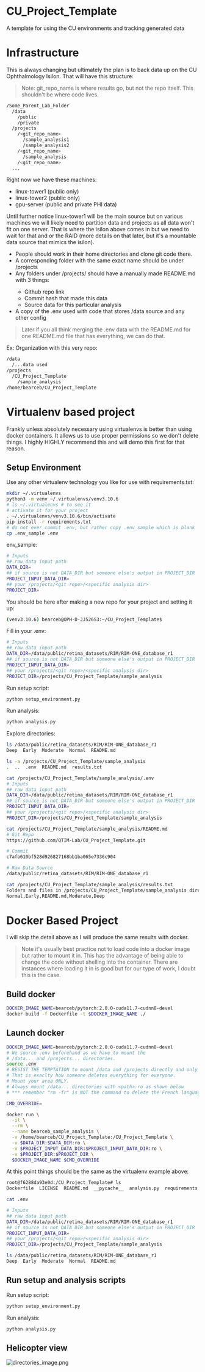 # CU_Project_Template
A template for using the CU environments and tracking generated data

# Infrastructure
This is always changing but ultimately the plan is to back data up on the CU Ophthalmology Isilon. That will have this structure:

> Note: git_repo_name is where results go, but not the repo itself. This shouldn't be where code lives.
```bash
/Some_Parent_Lab_Folder
  /data
    /public
    /private
  /projects
    /<git_repo_name>
      /sample_analysis1
      /sample_analysis2
    /<git_repo_name>
      /sample_analysis
    /<git_repo_name>
  ...
```
Right now we have these machines:
  * linux-tower1 (public only)
  * linux-tower2 (public only)
  * gpu-server (public and private PHI data)

Until further notice linux-tower1 will be the main source but on various machines we will likely need to partition data and projects as all data won't fit on one server. That is where the isilon above comes in but we need to wait for that and or the RAID (more details on that later, but it's a mountable data source that mimics the isilon).

* People should work in their home directories and clone git code there.
* A corresponding folder with the same exact name should be under /projects
* Any folders under /projects/<git repo> should have a manually made README.md with 3 things:
  - Github repo link
  - Commit hash that made this data
  - Source data for this particular analysis
* A copy of the .env used with code that stores /data source and any other config
> Later if you all think merging the .env data with the README.md for one README.md file that has everything, we can do that.

Ex: Organization with this very repo:
```bash
/data
  /...data used
/projects
  /CU_Project_Template
    /sample_analysis
/home/bearceb/CU_Project_Template
```

# Virtualenv based project
Frankly unless absolutely necessary using virtualenvs is better than using docker containers. It allows us to use proper permissions so we don't delete things. I highly HIGHLY recommend this and will demo this first for that reason.

## Setup Environment
Use any other virtualenv technology you like for use with requirements.txt:
```bash
mkdir ~/.virtualenvs
python3 -m venv ~/.virtualenvs/venv3.10.6
# ls ~/.virtualenvs # to see it
# activate it for your project
. ~/.virtualenvs/venv3.10.6/bin/activate
pip install -r requirements.txt
# do not ever commit .env, but rather copy .env_sample which is blank
cp .env_sample .env
```

env_sample:
```bash
# Inputs
## raw data input path
DATA_DIR=
## if source is not DATA_DIR but someone else's output in PROJECT_DIR
PROJECT_INPUT_DATA_DIR=
## your /projects/<git repo>/<specific analysis dir>
PROJECT_DIR=
```

You should be here after making a new repo for your project and setting it up:
```bash
(venv3.10.6) bearceb@OPH-D-JJ526S3:~/CU_Project_Template$
```

Fill in your .env:
```bash
# Inputs
## raw data input path
DATA_DIR=/data/public/retina_datasets/RIM/RIM-ONE_database_r1
## if source is not DATA_DIR but someone else's output in PROJECT_DIR
PROJECT_INPUT_DATA_DIR=
## your /projects/<git repo>/<specific analysis dir>
PROJECT_DIR=/projects/CU_Project_Template/sample_analysis
```

Run setup script:
```bash
python setup_environment.py
```

Run analysis:
```bash
python analysis.py
```

Explore directories:
```bash
ls /data/public/retina_datasets/RIM/RIM-ONE_database_r1
Deep  Early  Moderate  Normal  README.md
```

```bash
ls -a /projects/CU_Project_Template/sample_analysis
.  ..  .env  README.md  results.txt
```

```bash
cat /projects/CU_Project_Template/sample_analysis/.env
# Inputs
## raw data input path
DATA_DIR=/data/public/retina_datasets/RIM/RIM-ONE_database_r1
## if source is not DATA_DIR but someone else's output in PROJECT_DIR
PROJECT_INPUT_DATA_DIR=
## your /projects/<git repo>/<specific analysis dir>
PROJECT_DIR=/projects/CU_Project_Template/sample_analysis
```

```bash
cat /projects/CU_Project_Template/sample_analysis/README.md
# Git Repo
https://github.com/QTIM-Lab/CU_Project_Template.git

# Commit
c7afb610bf528d926827168bb1ba065e7336c904

# Raw Data Source
/data/public/retina_datasets/RIM/RIM-ONE_database_r1
```

```bash
cat /projects/CU_Project_Template/sample_analysis/results.txt
Folders and files in /projects/CU_Project_Template/sample_analysis direcory:
Normal,Early,README.md,Moderate,Deep
```

# Docker Based Project
I will skip the detail above as I will produce the same results with docker.

> Note it's usually best practice not to load code into a docker image but rather to mount it in. This has the advantage of being able to change the code without shelling into the container. There are instances where loading it in is good but for our type of work, I doubt this is the case.

## Build docker
```bash
DOCKER_IMAGE_NAME=bearceb/pytorch:2.0.0-cuda11.7-cudnn8-devel
docker build -f Dockerfile -t $DOCKER_IMAGE_NAME ./
```

## Launch docker
```bash
DOCKER_IMAGE_NAME=bearceb/pytorch:2.0.0-cuda11.7-cudnn8-devel
# We source .env beforehand as we have to mount the
# /data... and /projects... directories.
source .env
# RESIST THE TEMPTATION to mount /data and /projects directly and only
# That is exaclty how someone deletes everything for everyone.
# Mount your area ONLY.
# Always mount /data... directories with <path>:ro as shown below
# *** remember "rm -fr" is NOT the command to delete the French language pack ;) ***

CMD_OVERRIDE=

docker run \
  -it \
  --rm \
  --name bearceb_sample_analysis \
  -v /home/bearceb/CU_Project_Template:/CU_Project_Template \
  -v $DATA_DIR:$DATA_DIR:ro \
  -v $PROJECT_INPUT_DATA_DIR:$PROJECT_INPUT_DATA_DIR:ro \
  -v $PROJECT_DIR:$PROJECT_DIR \
  $DOCKER_IMAGE_NAME $CMD_OVERRIDE
```

At this point things should be the same as the virtualenv example above:
```bash
root@f6288da93e0d:/CU_Project_Template# ls
Dockerfile  LICENSE  README.md  __pycache__  analysis.py  requirements.txt  setup_environment.py
```

```bash
cat .env

# Inputs
## raw data input path
DATA_DIR=/data/public/retina_datasets/RIM/RIM-ONE_database_r1
## if source is not DATA_DIR but someone else's output in PROJECT_DIR
PROJECT_INPUT_DATA_DIR=
## your /projects/<git repo>/<specific analysis dir>
PROJECT_DIR=/projects/CU_Project_Template/sample_analysis

ls /data/public/retina_datasets/RIM/RIM-ONE_database_r1
Deep  Early  Moderate  Normal  README.md
```

## Run setup and analysis scripts

Run setup script:
```bash
python setup_environment.py
```

Run analysis:
```bash
python analysis.py
```

## Helicopter view
![directories_image.png](directories_image.png)